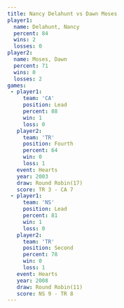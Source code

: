 ```yaml
---
title: Nancy Delahunt vs Dawn Moses
player1:               
  name: Delahunt, Nancy
  percent: 84          
  wins: 2              
  losses: 0            
player2:               
  name: Moses, Dawn    
  percent: 71          
  wins: 0              
  losses: 2            
games:
 - player1:        
     team: 'CA'    
     position: Lead
     percent: 88   
     win: 1        
     loss: 0       
   player2:          
     team: 'TR'      
     position: Fourth
     percent: 64     
     win: 0          
     loss: 1         
   event: Hearts        
   year: 2003           
   draw: Round Robin(17)
   score: TR 3 - CA 7   
 - player1:        
     team: 'NS'    
     position: Lead
     percent: 81   
     win: 1        
     loss: 0       
   player2:          
     team: 'TR'      
     position: Second
     percent: 78     
     win: 0          
     loss: 1         
   event: Hearts        
   year: 2008           
   draw: Round Robin(11)
   score: NS 9 - TR 8   
---
```

